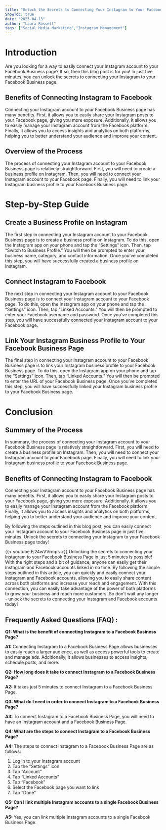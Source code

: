 ```yaml
---
title: "Unlock the Secrets to Connecting Your Instagram to Your Facebook Business Page in Just 5 Minutes!"
ShowToc: true 
date: "2023-04-13"
author: "Laura Russell" 
tags: ["Social Media Marketing","Instagram Management"]
---
```

# Introduction

Are you looking for a way to easily connect your Instagram account to your Facebook Business page? If so, then this blog post is for you! In just five minutes, you can unlock the secrets to connecting your Instagram to your Facebook Business page. 

## Benefits of Connecting Instagram to Facebook

Connecting your Instagram account to your Facebook Business page has many benefits. First, it allows you to easily share your Instagram posts to your Facebook page, giving you more exposure. Additionally, it allows you to easily manage your Instagram account from the Facebook platform. Finally, it allows you to access insights and analytics on both platforms, helping you to better understand your audience and improve your content. 

## Overview of the Process

The process of connecting your Instagram account to your Facebook Business page is relatively straightforward. First, you will need to create a business profile on Instagram. Then, you will need to connect your Instagram account to your Facebook page. Finally, you will need to link your Instagram business profile to your Facebook Business page. 

# Step-by-Step Guide

## Create a Business Profile on Instagram

The first step in connecting your Instagram account to your Facebook Business page is to create a business profile on Instagram. To do this, open the Instagram app on your phone and tap the “Settings” icon. Then, tap “Switch to Business Profile.” You will then be prompted to enter your business name, category, and contact information. Once you’ve completed this step, you will have successfully created a business profile on Instagram. 

## Connect Instagram to Facebook

The next step in connecting your Instagram account to your Facebook Business page is to connect your Instagram account to your Facebook page. To do this, open the Instagram app on your phone and tap the “Settings” icon. Then, tap “Linked Accounts.” You will then be prompted to enter your Facebook username and password. Once you’ve completed this step, you will have successfully connected your Instagram account to your Facebook page. 

## Link Your Instagram Business Profile to Your Facebook Business Page

The final step in connecting your Instagram account to your Facebook Business page is to link your Instagram business profile to your Facebook Business page. To do this, open the Instagram app on your phone and tap the “Settings” icon. Then, tap “Linked Accounts.” You will then be prompted to enter the URL of your Facebook Business page. Once you’ve completed this step, you will have successfully linked your Instagram business profile to your Facebook Business page. 

# Conclusion

## Summary of the Process

In summary, the process of connecting your Instagram account to your Facebook Business page is relatively straightforward. First, you will need to create a business profile on Instagram. Then, you will need to connect your Instagram account to your Facebook page. Finally, you will need to link your Instagram business profile to your Facebook Business page. 

## Benefits of Connecting Instagram to Facebook

Connecting your Instagram account to your Facebook Business page has many benefits. First, it allows you to easily share your Instagram posts to your Facebook page, giving you more exposure. Additionally, it allows you to easily manage your Instagram account from the Facebook platform. Finally, it allows you to access insights and analytics on both platforms, helping you to better understand your audience and improve your content. 

By following the steps outlined in this blog post, you can easily connect your Instagram account to your Facebook Business page in just five minutes. Unlock the secrets to connecting your Instagram to your Facebook Business page today!

{{< youtube Ej24wVVrmps >}} 
Unlocking the secrets to connecting your Instagram to your Facebook Business Page in just 5 minutes is possible! With the right steps and a bit of guidance, anyone can easily get their Instagram and Facebook accounts linked in no time. By following the simple steps outlined in this article, you can quickly and easily connect your Instagram and Facebook accounts, allowing you to easily share content across both platforms and increase your reach and engagement. With this connection, you can easily take advantage of the power of both platforms to grow your business and reach more customers. So don't wait any longer - unlock the secrets to connecting your Instagram and Facebook accounts today!

## Frequently Asked Questions (FAQ) :
**Q1: What is the benefit of connecting Instagram to a Facebook Business Page?**

**A1:** Connecting Instagram to a Facebook Business Page allows businesses to easily reach a larger audience, as well as access powerful tools to create and manage ads. Additionally, it allows businesses to access insights, schedule posts, and more.

**Q2: How long does it take to connect Instagram to a Facebook Business Page?**

**A2:** It takes just 5 minutes to connect Instagram to a Facebook Business Page.

**Q3: What do I need in order to connect Instagram to a Facebook Business Page?**

**A3:** To connect Instagram to a Facebook Business Page, you will need to have an Instagram account and a Facebook Business Page.

**Q4: What are the steps to connect Instagram to a Facebook Business Page?**

**A4:** The steps to connect Instagram to a Facebook Business Page are as follows: 
1. Log in to your Instagram account
2. Tap the “Settings” icon
3. Tap “Account”
4. Tap “Linked Accounts”
5. Tap “Facebook”
6. Select the Facebook page you want to link
7. Tap “Done”

**Q5: Can I link multiple Instagram accounts to a single Facebook Business Page?**

**A5:** Yes, you can link multiple Instagram accounts to a single Facebook Business Page.


